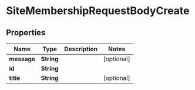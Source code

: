 
# SiteMembershipRequestBodyCreate

## Properties
Name | Type | Description | Notes
------------ | ------------- | ------------- | -------------
**message** | **String** |  |  [optional]
**id** | **String** |  | 
**title** | **String** |  |  [optional]



